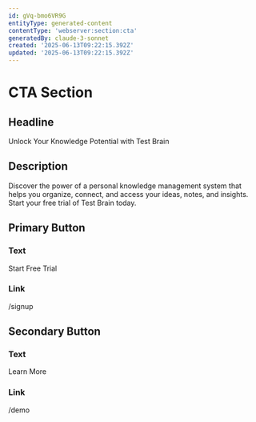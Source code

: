 ```yaml
---
id: gVq-bmo6VR9G
entityType: generated-content
contentType: 'webserver:section:cta'
generatedBy: claude-3-sonnet
created: '2025-06-13T09:22:15.392Z'
updated: '2025-06-13T09:22:15.392Z'
---
```

# CTA Section

## Headline
Unlock Your Knowledge Potential with Test Brain

## Description
Discover the power of a personal knowledge management system that helps you organize, connect, and access your ideas, notes, and insights. Start your free trial of Test Brain today.

## Primary Button
### Text
Start Free Trial

### Link
/signup

## Secondary Button
### Text
Learn More

### Link
/demo
